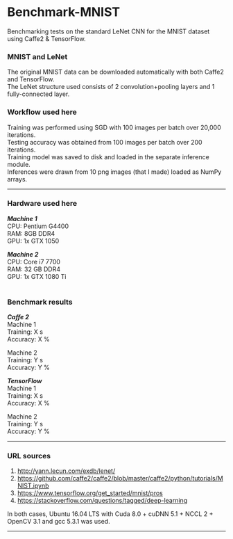 # Benchmark-MNIST
Benchmarking tests on the standard LeNet CNN for the MNIST dataset using Caffe2 &amp; TensorFlow. 


### MNIST and LeNet 
The original MNIST data can be downloaded automatically with both Caffe2 and TensorFlow. <br /> 
The LeNet structure used consists of 2 convolution+pooling layers and 1 fully-connected layer. 

### Workflow used here 
Training was performed using SGD with 100 images per batch over 20,000 iterations. <br /> 
Testing accuracy was obtained from 100 images per batch over 200 iterations. <br /> 
Training model was saved to disk and loaded in the separate inference module. <br /> 
Inferences were drawn from 10 png images (that I made) loaded as NumPy arrays. 
<hr />


### Hardware used here 
___Machine 1___ <br /> 
CPU: Pentium G4400 <br /> 
RAM: 8GB DDR4 <br /> 
GPU: 1x GTX 1050 <br /> 

___Machine 2___ <br /> 
CPU: Core i7 7700 <br /> 
RAM: 32 GB DDR4 <br /> 
GPU: 1x GTX 1080 Ti <br /> 
<br /> 

### Benchmark results 
___Caffe 2___ <br /> 
Machine 1 <br /> 
Training: X s <br /> 
Accuracy: X % <br /> 

Machine 2 <br /> 
Training: Y s <br /> 
Accuracy: Y % <br /> 

___TensorFlow___ <br /> 
Machine 1 <br /> 
Training: X s <br /> 
Accuracy: X % <br /> 

Machine 2 <br /> 
Training: Y s <br /> 
Accuracy: Y % <br /> 
<hr />


### URL sources 
1. http://yann.lecun.com/exdb/lenet/ 
2. https://github.com/caffe2/caffe2/blob/master/caffe2/python/tutorials/MNIST.ipynb 
3. https://www.tensorflow.org/get_started/mnist/pros 
4. https://stackoverflow.com/questions/tagged/deep-learning 

In both cases, Ubuntu 16.04 LTS with Cuda 8.0 + cuDNN 5.1 + NCCL 2 + OpenCV 3.1 and gcc 5.3.1 was used. 
<hr /> 


